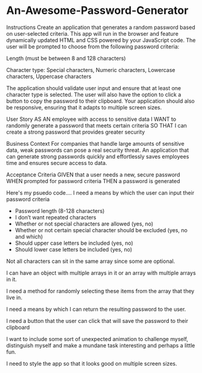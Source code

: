 # An-Awesome-Password-Generator
Instructions
Create an application that generates a random password based on user-selected criteria. This app will run in the browser and feature dynamically updated HTML and CSS powered by your JavaScript code.
The user will be prompted to choose from the following password criteria:


Length (must be between 8 and 128 characters)


Character type: Special characters, Numeric characters, Lowercase characters, Uppercase characters

The application should validate user input and ensure that at least one character type is selected.
The user will also have the option to click a button to copy the password to their clipboard.
Your application should also be responsive, ensuring that it adapts to multiple screen sizes.


User Story
AS AN employee with access to sensitive data
I WANT to randomly generate a password that meets certain criteria
SO THAT I can create a strong password that provides greater security

Business Context
For companies that handle large amounts of sensitive data, weak passwords can pose a real security threat. An application that can generate strong passwords quickly and effortlessly saves employees time and ensures secure access to data.

Acceptance Criteria
GIVEN that a user needs a new, secure password
WHEN prompted for password criteria
THEN a password is generated



Here's my psuedo code....
I need a means by which the user can input their password criteria

- Password length (8-128 characters)
- I don’t want repeated characters
- Whether or not special characters are allowed (yes, no)
- Whether or not certain special character should be excluded (yes, no and which)
- Should upper case letters be included (yes, no)
- Should lower case letters be included (yes, no)

Not all characters can sit in the same array since some are optional.

I can have an object with multiple arrays in it or an array with multiple arrays in it.

I need a method for randomly selecting these items from the array that they live in.

I need a means by which I can return the resulting password to the user.  

I need a button that the user can click that will save the password to their clipboard

I want to include some sort of unexpected animation to challenge myself, distinguish myself and make a mundane task interesting and perhaps a little fun.

I need to style the app so that it looks good on multiple screen sizes.